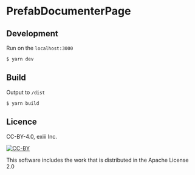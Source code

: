 # PrefabDocumenterPage

## Development

Run on the `localhost:3000`

```
$ yarn dev
```

## Build

Output to `/dist`

```
$ yarn build
```

## Licence
CC-BY-4.0, exiii Inc.

[![CC-BY](https://licensebuttons.net/l/by/3.0/88x31.png)](https://creativecommons.org/licenses/by/4.0/deed.ja)

This software includes the work that is distributed in the Apache License 2.0 